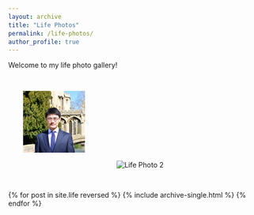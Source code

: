 ```yaml
---
layout: archive
title: "Life Photos"
permalink: /life-photos/
author_profile: true
---
```


Welcome to my life photo gallery!

<!-- You can include images manually like this: -->
<img src="/photos/life1.png" alt="Life Photo 1" style="max-width: 500px; margin: 30px;" />
<img src="/photos/life2.png" alt="Life Photo 2" style="max-width: 500px; margin: 30px;" />

<!-- Or, if you're using posts in a collection like _life/, you can loop them here -->
{% for post in site.life reversed %}
  {% include archive-single.html %}
{% endfor %}
